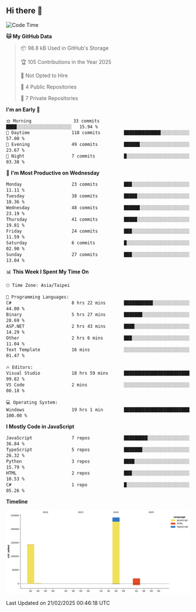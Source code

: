## Hi there 👋

<!--
**Latisha19/Latisha19** is a ✨ _special_ ✨ repository because its `README.md` (this file) appears on your GitHub profile.

Here are some ideas to get you started:

- 🔭 I’m currently working on ...
- 🌱 I’m currently learning ...
- 👯 I’m looking to collaborate on ...
- 🤔 I’m looking for help with ...
- 💬 Ask me about ...
- 📫 How to reach me: ...
- 😄 Pronouns: ...
- ⚡ Fun fact: ...
-->

<!--START_SECTION:waka-->
![Code Time](http://img.shields.io/badge/Code%20Time-1%2C395%20hrs%201%20min-blue)

**🐱 My GitHub Data** 

> 📦 98.8 kB Used in GitHub's Storage 
 > 
> 🏆 105 Contributions in the Year 2025
 > 
> 🚫 Not Opted to Hire
 > 
> 📜 4 Public Repositories 
 > 
> 🔑 7 Private Repositories 
 > 
**I'm an Early 🐤** 

```text
🌞 Morning                33 commits          ████░░░░░░░░░░░░░░░░░░░░░   15.94 % 
🌆 Daytime                118 commits         ██████████████░░░░░░░░░░░   57.00 % 
🌃 Evening                49 commits          ██████░░░░░░░░░░░░░░░░░░░   23.67 % 
🌙 Night                  7 commits           █░░░░░░░░░░░░░░░░░░░░░░░░   03.38 % 
```
📅 **I'm Most Productive on Wednesday** 

```text
Monday                   23 commits          ███░░░░░░░░░░░░░░░░░░░░░░   11.11 % 
Tuesday                  38 commits          █████░░░░░░░░░░░░░░░░░░░░   18.36 % 
Wednesday                48 commits          ██████░░░░░░░░░░░░░░░░░░░   23.19 % 
Thursday                 41 commits          █████░░░░░░░░░░░░░░░░░░░░   19.81 % 
Friday                   24 commits          ███░░░░░░░░░░░░░░░░░░░░░░   11.59 % 
Saturday                 6 commits           █░░░░░░░░░░░░░░░░░░░░░░░░   02.90 % 
Sunday                   27 commits          ███░░░░░░░░░░░░░░░░░░░░░░   13.04 % 
```


📊 **This Week I Spent My Time On** 

```text
🕑︎ Time Zone: Asia/Taipei

💬 Programming Languages: 
C#                       8 hrs 22 mins       ███████████░░░░░░░░░░░░░░   44.00 % 
Binary                   5 hrs 27 mins       ███████░░░░░░░░░░░░░░░░░░   28.69 % 
ASP.NET                  2 hrs 43 mins       ████░░░░░░░░░░░░░░░░░░░░░   14.29 % 
Other                    2 hrs 6 mins        ███░░░░░░░░░░░░░░░░░░░░░░   11.04 % 
Text Template            16 mins             ░░░░░░░░░░░░░░░░░░░░░░░░░   01.47 % 

🔥 Editors: 
Visual Studio            18 hrs 59 mins      █████████████████████████   99.82 % 
VS Code                  2 mins              ░░░░░░░░░░░░░░░░░░░░░░░░░   00.18 % 

💻 Operating System: 
Windows                  19 hrs 1 min        █████████████████████████   100.00 % 
```

**I Mostly Code in JavaScript** 

```text
JavaScript               7 repos             █████████░░░░░░░░░░░░░░░░   36.84 % 
TypeScript               5 repos             ███████░░░░░░░░░░░░░░░░░░   26.32 % 
Python                   3 repos             ████░░░░░░░░░░░░░░░░░░░░░   15.79 % 
HTML                     2 repos             ███░░░░░░░░░░░░░░░░░░░░░░   10.53 % 
C#                       1 repo              █░░░░░░░░░░░░░░░░░░░░░░░░   05.26 % 
```



**Timeline**

![Lines of Code chart](https://raw.githubusercontent.com/Latisha19/Latisha19/main/assets/bar_graph.png)


 Last Updated on 21/02/2025 00:46:18 UTC
<!--END_SECTION:waka-->
